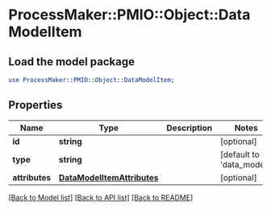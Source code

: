 # ProcessMaker::PMIO::Object::DataModelItem

## Load the model package
```perl
use ProcessMaker::PMIO::Object::DataModelItem;
```

## Properties
Name | Type | Description | Notes
------------ | ------------- | ------------- | -------------
**id** | **string** |  | [optional] 
**type** | **string** |  | [default to &#39;data_model&#39;]
**attributes** | [**DataModelItemAttributes**](DataModelItemAttributes.md) |  | [optional] 

[[Back to Model list]](../README.md#documentation-for-models) [[Back to API list]](../README.md#documentation-for-api-endpoints) [[Back to README]](../README.md)


